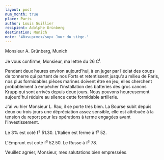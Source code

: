 ```yaml
---
layout: post
num_month: true
place: Paris
author: Louis Guillier
recipient: Adolphe Grünberg
destination: Munich
note: '40<sup>me</sup> Jour du siège.'
---
```


Monsieur A. Grünberg, Munich


Je vous confirme, Monsieur, ma lettre du 26 C<sup>t</sup>.

Pendant deux heures environ aujourd'hui, à en juger par l'éclat des coups de
tonnerre qui partent de nos Forts et retentissent jusqu'au milieu de Paris, nos
plus formidables pièces marines doivent être en jeu, elles cherchent
probablement à empêcher l'installation des batteries des gros canons Krupp qui
sont arrivés depuis deux jours. Nous pouvons heureusement aujourd'hui réduire
au silence cette formidable artillerie.

J'ai vu hier Monsieur L. Rau, il se porte très bien. La Bourse subit depuis
deux ou trois jours une dépréciation assez sensible, elle est attribuée à la
tension du report pour les opérations à terme engagées avant l'investissement.

Le 3% est coté f<sup>s</sup> 51.30. L'Italien est ferme à f<sup>s</sup> 52.

L'Emprunt est coté f<sup>s</sup> 52.50. Le Russe à f<sup>s</sup> 78.

Veuillez agréer, Monsieur, mes salutations bien empressées.
